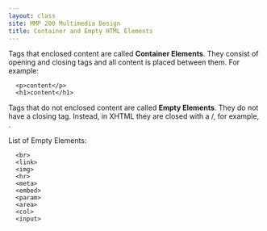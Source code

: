 ```yaml
---
layout: class
site: MMP 200 Multimedia Design
title: Container and Empty HTML Elements
---
```

Tags that enclosed content are called **Container Elements**. They consist of opening and closing tags and all content is placed between them. For example:

      <p>content</p>
      <h1>content</h1>

Tags that do not enclosed content are called **Empty Elements**. They do not have a closing tag. Instead, in XHTML they are closed with a /, for example, <br />.

List of Empty Elements:

      <br>
      <link>
      <img>
      <hr>
      <meta>
      <embed>
      <param>
      <area>
      <col>
      <input>
